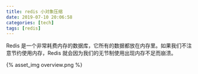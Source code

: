 ```yaml
---
title: redis 小对象压缩
date: 2019-07-10 20:06:58
categories: [tech]
tags: [redis]
---
```


Redis 是一个非常耗费内存的数据库，它所有的数据都放在内存里。如果我们不注意节约使用内存，Redis 就会因为我们的无节制使用出现内存不足而崩溃。
<escape><!-- more --></escape>

{% asset_img overview.png %}
